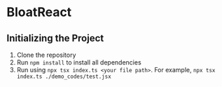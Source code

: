 # BloatReact

## Initializing the Project

1. Clone the repository
2. Run `npm install` to install all dependencies
3. Run using `npx tsx index.ts <your file path>`. For example, `npx tsx index.ts ./demo_codes/test.jsx`

